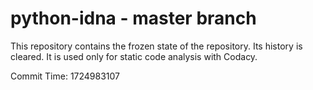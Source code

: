 # python-idna - master branch

This repository contains the frozen state of the repository.
Its history is cleared. It is used only for static code
analysis with Codacy.

Commit Time: 1724983107